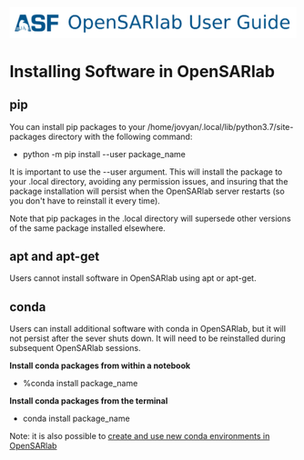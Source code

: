 [![OpenSARlab Header](../assets/OSL_user_guide_header.png)](../OpenSARlab_user_guide.md)

# Installing Software in OpenSARlab

## pip
You can install pip packages to your /home/jovyan/.local/lib/python3.7/site-packages directory with the following command:
- python -m pip install --user package_name

It is important to use the  --user argument. This will install the package to your .local directory, avoiding any permission issues, and insuring that the package installation will persist when the OpenSARlab server restarts (so you don't have to reinstall it every time). 

Note that pip packages in the .local directory will supersede other versions of the same package installed elsewhere.   

## apt and apt-get
Users cannot install software in OpenSARlab using apt or apt-get.

## conda
Users can install additional software with conda in OpenSARlab, but it will not persist after the sever shuts down. It will need to be reinstalled during subsequent OpenSARlab sessions. 

**Install conda packages from within a notebook**

- %conda install package_name

**Install conda packages from the terminal**

- conda install package_name

Note: it is also possible to [create and use new conda environments in OpenSARlab](conda_environments.md)


